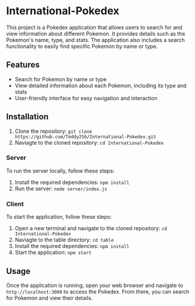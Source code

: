 # International-Pokedex

This project is a Pokedex application that allows users to search for and view information about different Pokemon. It provides details such as the Pokemon's name, type, and stats. The application also includes a search functionality to easily find specific Pokemon by name or type.

## Features

- Search for Pokemon by name or type
- View detailed information about each Pokemon, including its type and stats
- User-friendly interface for easy navigation and interaction

## Installation

1. Clone the repository: `git clone https://github.com/Teddy2S6/International-Pokedex.git`
2. Naviagte to the cloned repository: `cd International-Pokedex`

### Server

To run the server locally, follow these steps:

1. Install the required dependencies: `npm install`
2. Run the server: `node server/index.js`

### Client

To start the application, follow these steps:

1. Open a new terminal and navigate to the cloned repository: `cd International-Pokedex`
2. Naviagte to the table directory: `cd table`
3. Install the required dependencies: `npm install`
4. Start the application: `npm start`

## Usage

Once the application is running, open your web browser and navigate to `http://localhost:3000` to access the Pokedex. From there, you can search for Pokemon and view their details.
